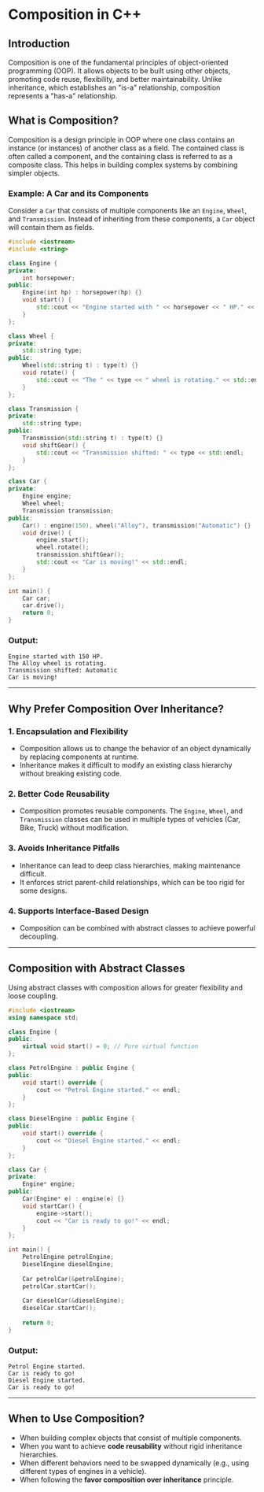 # Composition in C++

## Introduction

Composition is one of the fundamental principles of object-oriented programming (OOP). It allows objects to be built using other objects, promoting code reuse, flexibility, and better maintainability. Unlike inheritance, which establishes an "is-a" relationship, composition represents a "has-a" relationship.

## What is Composition?

Composition is a design principle in OOP where one class contains an instance (or instances) of another class as a field. The contained class is often called a component, and the containing class is referred to as a composite class. This helps in building complex systems by combining simpler objects.

### Example: A Car and its Components

Consider a `Car` that consists of multiple components like an `Engine`, `Wheel`, and `Transmission`. Instead of inheriting from these components, a `Car` object will contain them as fields.

```cpp
#include <iostream>
#include <string>

class Engine {
private:
    int horsepower;
public:
    Engine(int hp) : horsepower(hp) {}
    void start() {
        std::cout << "Engine started with " << horsepower << " HP." << std::endl;
    }
};

class Wheel {
private:
    std::string type;
public:
    Wheel(std::string t) : type(t) {}
    void rotate() {
        std::cout << "The " << type << " wheel is rotating." << std::endl;
    }
};

class Transmission {
private:
    std::string type;
public:
    Transmission(std::string t) : type(t) {}
    void shiftGear() {
        std::cout << "Transmission shifted: " << type << std::endl;
    }
};

class Car {
private:
    Engine engine;
    Wheel wheel;
    Transmission transmission;
public:
    Car() : engine(150), wheel("Alloy"), transmission("Automatic") {}
    void drive() {
        engine.start();
        wheel.rotate();
        transmission.shiftGear();
        std::cout << "Car is moving!" << std::endl;
    }
};

int main() {
    Car car;
    car.drive();
    return 0;
}
```

### Output:
```
Engine started with 150 HP.
The Alloy wheel is rotating.
Transmission shifted: Automatic
Car is moving!
```

---

## Why Prefer Composition Over Inheritance?

### 1. **Encapsulation and Flexibility**
   - Composition allows us to change the behavior of an object dynamically by replacing components at runtime.
   - Inheritance makes it difficult to modify an existing class hierarchy without breaking existing code.

### 2. **Better Code Reusability**
   - Composition promotes reusable components. The `Engine`, `Wheel`, and `Transmission` classes can be used in multiple types of vehicles (Car, Bike, Truck) without modification.

### 3. **Avoids Inheritance Pitfalls**
   - Inheritance can lead to deep class hierarchies, making maintenance difficult.
   - It enforces strict parent-child relationships, which can be too rigid for some designs.

### 4. **Supports Interface-Based Design**
   - Composition can be combined with abstract classes to achieve powerful decoupling.

---

## Composition with Abstract Classes

Using abstract classes with composition allows for greater flexibility and loose coupling.

```cpp
#include <iostream>
using namespace std;

class Engine {
public:
    virtual void start() = 0; // Pure virtual function
};

class PetrolEngine : public Engine {
public:
    void start() override {
        cout << "Petrol Engine started." << endl;
    }
};

class DieselEngine : public Engine {
public:
    void start() override {
        cout << "Diesel Engine started." << endl;
    }
};

class Car {
private:
    Engine* engine;
public:
    Car(Engine* e) : engine(e) {}
    void startCar() {
        engine->start();
        cout << "Car is ready to go!" << endl;
    }
};

int main() {
    PetrolEngine petrolEngine;
    DieselEngine dieselEngine;
    
    Car petrolCar(&petrolEngine);
    petrolCar.startCar();
    
    Car dieselCar(&dieselEngine);
    dieselCar.startCar();
    
    return 0;
}
```

### Output:
```
Petrol Engine started.
Car is ready to go!
Diesel Engine started.
Car is ready to go!
```

---

## When to Use Composition?

- When building complex objects that consist of multiple components.
- When you want to achieve **code reusability** without rigid inheritance hierarchies.
- When different behaviors need to be swapped dynamically (e.g., using different types of engines in a vehicle).
- When following the **favor composition over inheritance** principle.